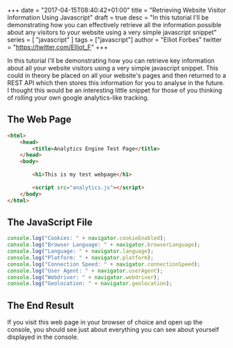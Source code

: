 +++
date = "2017-04-15T08:40:42+01:00"
title = "Retrieving Website Visitor Information Using Javascript"
draft = true
desc = "In this tutorial I'll be demonstrating how you can effectively retrieve all the information possible about any visitors to your website using a very simple javascript snippet"
series = [ "javascript" ]
tags = ["javascript"]
author = "Elliot Forbes"
twitter = "https://twitter.com/Elliot_F"
+++

<p>In this tutorial I'll be demonstrating how you can retrieve key information about all your website visitors using a very simple javascript snippet. This could in theory be placed on all your website's pages and then returned to a REST API which then stores this information for you to analyse in the future. I thought this would be an interesting little snippet for those of you thinking of rolling your own google analytics-like tracking.</p>

<h2>The Web Page</h2>

```html
<html>
    <head>
        <title>Analytics Engine Test Page</title>
    </head>
    <body>
        
        <h1>This is my test webpage</h1>
        
        <script src="analytics.js"></script>
    </body>
</html>
```

<h2>The JavaScript File</h2>

```js
console.log("Cookies: " + navigator.cookieEnabled);
console.log("Browser Language: " + navigator.browserLanguage);
console.log("Language: " + navigator.language);
console.log("Platform: " + navigator.platform);
console.log("Connection Speed: " + navigator.connectionSpeed);
console.log("User Agent: " + navigator.userAgent);
console.log("Webdriver: " + navigator.webdriver);
console.log("Geolocation: " + navigator.geolocation);
```

<h2>The End Result</h2>

<p>If you visit this web page in your browser of choice and open up the console, you should see just about everything you can see about yourself displayed in the console. </p>